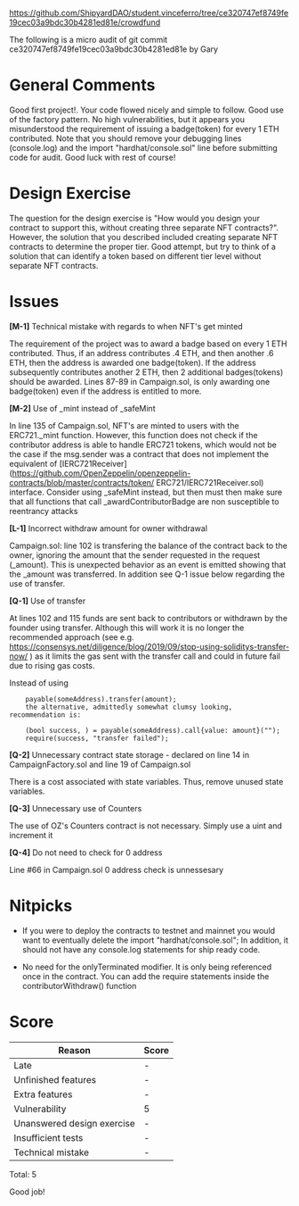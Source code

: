 https://github.com/ShipyardDAO/student.vinceferro/tree/ce320747ef8749fe19cec03a9bdc30b4281ed81e/crowdfund

The following is a micro audit of git commit ce320747ef8749fe19cec03a9bdc30b4281ed81e by Gary

# General Comments

Good first project!. Your code flowed nicely and simple to follow.  Good use of the factory pattern.  No high vulnerabilities, but 
it appears you misunderstood the requirement of issuing a badge(token) for every 1 ETH contributed.  Note that you should remove your 
debugging lines (console.log) and the import "hardhat/console.sol" line before submitting code for audit.  Good luck with rest of 
course!

# Design Exercise

The question for the design exercise is "How would you design your contract to support this, without creating three separate NFT 
contracts?".   However, the solution that you described included creating separate NFT contracts to determine the proper tier. Good 
attempt, but try to think of a solution that can identify a token based on different tier level without separate NFT contracts. 

# Issues

**[M-1]** Technical mistake with regards to when NFT's get minted

The requirement of the project was to award a badge based on every 1 ETH contributed. Thus, if an address contributes .4 ETH, and 
then another .6 ETH, then the address is awarded one badge(token).  If the address subsequently contributes another 2 ETH, then 2 
additional badges(tokens) should be awarded.  Lines 87-89 in Campaign.sol, is only awarding one badge(token) even if the address is 
entitled to more.  

**[M-2]** Use of _mint instead of _safeMint

In line 135 of Campaign.sol, NFT's are minted to users with the ERC721._mint function. However, this function does not check if the 
contributor address is able to handle ERC721 tokens, which would not be the case if the msg.sender was a contract that does not 
implement the equivalent of [IERC721Receiver](https://github.com/OpenZeppelin/openzeppelin-contracts/blob/master/contracts/token/
ERC721/IERC721Receiver.sol) interface. Consider using _safeMint instead, but then must then make sure that all functions that call 
_awardContributorBadge are non susceptible to reentrancy attacks

**[L-1]** Incorrect withdraw amount for owner withdrawal

Campaign.sol: line 102 is transfering the balance of the contract back to the owner, ignoring the amount that the sender requested in 
the request (_amount). This is unexpected behavior as an event is emitted showing that the _amount was transferred.   In addition see 
Q-1 issue below regarding the use of transfer. 

**[Q-1]** Use of transfer

At lines 102 and 115 funds are sent back to contributors or withdrawn by the founder using transfer. Although this will work it is no 
longer the recommended approach (see e.g. https://consensys.net/diligence/blog/2019/09/stop-using-soliditys-transfer-now/ ) as it 
limits the gas sent with the transfer call and could in future fail due to rising gas costs.

Instead of using

        payable(someAddress).transfer(amount);
        the alternative, admittedly somewhat clumsy looking, recommendation is:

        (bool success, ) = payable(someAddress).call{value: amount}("");
        require(success, "transfer failed");

**[Q-2]** Unnecessary contract state storage - declared on line 14 in CampaignFactory.sol and line 19 of Campaign.sol

There is a cost associated with state variables. Thus, remove unused state variables. 

**[Q-3]** Unnecessary use of Counters

The use of OZ's Counters contract is not necessary. Simply use a uint and increment it

**[Q-4]** Do not need to check for 0 address

Line #66 in Campaign.sol 0 address check is unnessesary

# Nitpicks

- If you were to deploy the contracts to testnet and mainnet you would want to eventually delete the import "hardhat/console.sol"; In
  addition, it should not have any console.log statements for ship ready code. 

- No need for the onlyTerminated modifier. It is only being referenced once in the contract.  You can add the require statements 
  inside the contributorWithdraw() function

# Score

| Reason | Score |
|-|-|
| Late                       | - |
| Unfinished features        | - |
| Extra features             | - |
| Vulnerability              | 5 |
| Unanswered design exercise | - |
| Insufficient tests         | - |
| Technical mistake          | - |

Total: 5

Good job!
